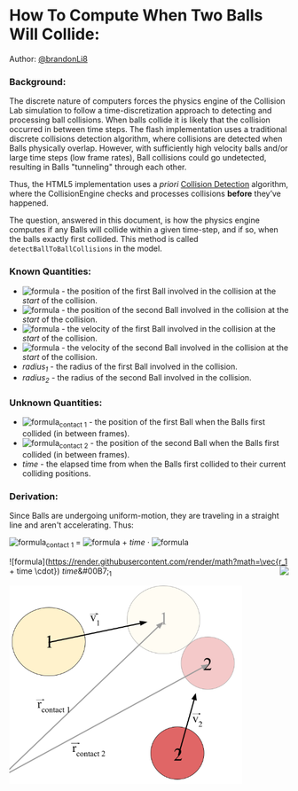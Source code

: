 # How To Compute When Two Balls Will Collide:
Author: [@brandonLi8](https://github.com/brandonLi8)

<h3> Background:</h3> The discrete nature of computers forces the physics engine of the Collision Lab simulation to follow a time-discretization approach to detecting and processing ball collisions. When balls collide it is likely that the collision occurred in between time steps. The flash implementation uses a traditional discrete collisions detection algorithm, where collisions are detected when Balls physically overlap. However, with sufficiently high velocity balls and/or large time steps (low frame rates), Ball collisions could go undetected, resulting in Balls "tunneling" through each other.

Thus, the HTML5 implementation uses a _priori_ [Collision Detection](https://en.wikipedia.org/wiki/Collision_detection) algorithm, where the CollisionEngine checks and processes collisions **before** they’ve happened. 

The question, answered in this document, is how the physics engine computes if any Balls will collide within a given time-step, and if so, when the balls exactly first collided. This method is called `detectBallToBallCollisions` in the model.

<h3> Known Quantities:</h3>

- ![formula](https://render.githubusercontent.com/render/math?math=\vec{r_1}) - the position of the first Ball involved in the collision at the *start* of the collision.<br>
- ![formula](https://render.githubusercontent.com/render/math?math=\vec{r_2}) - the position of the second Ball involved in the collision at the *start* of the collision.<br>
- ![formula](https://render.githubusercontent.com/render/math?math=\vec{v_1}) - the velocity of the first Ball involved in the collision at the *start* of the collision.<br>
- ![formula](https://render.githubusercontent.com/render/math?math=\vec{v_2}) - the velocity of the second Ball involved in the collision at the *start* of the collision.<br>
- *radius<sub>1</sub>* - the radius of the first Ball involved in the collision.<br>
- *radius<sub>2</sub>* - the radius of the second Ball involved in the collision.

<h3> Unknown Quantities:</h3>

- ![formula](https://render.githubusercontent.com/render/math?math=\vec{r})<sub>contact 1</sub> - the position of the first Ball when the Balls first collided (in between frames).
- ![formula](https://render.githubusercontent.com/render/math?math=\vec{r})<sub>contact 2</sub> - the position of the second Ball when the Balls first collided (in between frames).
- *time* - the elapsed time from when the Balls first collided to their current colliding positions.

<h3> Derivation:</h3>

Since Balls are undergoing uniform-motion, they are traveling in a straight line and aren't accelerating. Thus:

![formula](https://render.githubusercontent.com/render/math?math=\vec{r})<sub>contact 1</sub> <span>=</span> ![formula](https://render.githubusercontent.com/render/math?math=\vec{r_1}) <span>+</span> *time* <span>·</span> ![formula](https://render.githubusercontent.com/render/math?math=\vec{v_1})

![formula](https://render.githubusercontent.com/render/math?math=\vec{r_1 + time \cdot}) *time*&#00B7;<img style="float: right;" src="https://render.githubusercontent.com/render/math?math=\vec{v}"><sub>1</sub>

<img src="https://github.com/phetsims/collision-lab/blob/priori/doc/algorithms/images/ball-contact-diagram.png" width="420">



